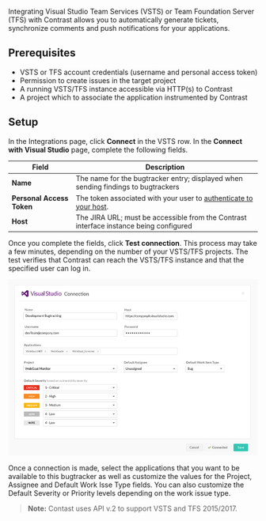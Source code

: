 <!--
title: "VSTS Integration"
description: "Integrating VSTS and TFS with Contrast"
tags: "Admin organization settings integrations vsts tfs"
-->

Integrating Visual Studio Team Services (VSTS) or Team Foundation Server (TFS) with Contrast allows you to automatically generate tickets, synchronize comments and push notifications for your applications.

## Prerequisites

* VSTS or TFS account credentials (username and personal access token)
* Permission to create issues in the target project
* A running VSTS/TFS instance accessible via HTTP(s) to Contrast
* A project which to associate the application instrumented by Contrast

## Setup

In the Integrations page, click **Connect** in the VSTS row. In the **Connect with Visual Studio** page, complete the following fields.

Field | Description
------ | -----------
**Name** | The name for the bugtracker entry; displayed when sending findings to bugtrackers
**Personal Access Token** | The token associated with your user to [authenticate to your host](https://www.visualstudio.com/en-us/docs/integrate/get-started/auth/overview).
**Host** | The JIRA URL; must be accessible from the Contrast interface instance being configured

Once you complete the fields, click **Test connection**. This process may take a few minutes, depending on the number of your VSTS/TFS projects. The test verifies that Contrast can reach the VSTS/TFS instance and that the specified user can log in.

<a href="assets/images/VSTS-TFS-integration.png" rel="lightbox" title="VSTS Integration"><img class="thumbnail" src="assets/images/VSTS-TFS-integration.png"/></a>

Once a connection is made, select the applications that you want to be available to this bugtracker as well as customize the values for the Project, Assignee and Default Work Isse Type fields. You can also customize the Default Severity or Priority levels depending on the work issue type.

> **Note:** Contast uses API v.2 to support VSTS and TFS 2015/2017.
